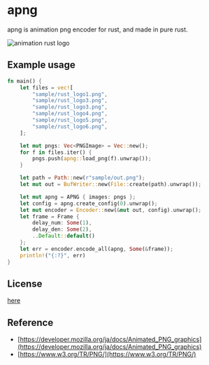 # apng

apng is animation png encoder for rust, and made in pure rust.

![animation rust logo](https://github.com/poccariswet/apng/blob/master/example/sample/out.png)

## Example usage

```rust
fn main() {
    let files = vec![
        "sample/rust_logo1.png",
        "sample/rust_logo3.png",
        "sample/rust_logo3.png",
        "sample/rust_logo4.png",
        "sample/rust_logo5.png",
        "sample/rust_logo6.png",
    ];

    let mut pngs: Vec<PNGImage> = Vec::new();
    for f in files.iter() {
        pngs.push(apng::load_png(f).unwrap());
    }

    let path = Path::new(r"sample/out.png");
    let mut out = BufWriter::new(File::create(path).unwrap());

    let mut apng = APNG { images: pngs };
    let config = apng.create_config(0).unwrap();
    let mut encoder = Encoder::new(&mut out, config).unwrap();
    let frame = Frame {
        delay_num: Some(1),
        delay_den: Some(2),
        ..Default::default()
    };
    let err = encoder.encode_all(apng, Some(&frame));
    println!("{:?}", err)
}
```

## License

[here](https://github.com/poccariswet/apng/blob/master/LICENSE)

## Reference

- [https://developer.mozilla.org/ja/docs/Animated_PNG_graphics](https://developer.mozilla.org/ja/docs/Animated_PNG_graphics)
- [https://www.w3.org/TR/PNG/](https://www.w3.org/TR/PNG/)
